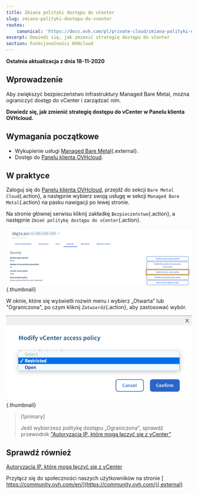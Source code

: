 ```yaml
---
title: Zmiana polityki dostępu do vCenter
slug: zmiana-polityki-dostepu-do-vcenter
routes:
    canonical: 'https://docs.ovh.com/pl/private-cloud/zmiana-polityki-dostepu-do-vcenter/'
excerpt: Dowiedz się, jak zmienić strategię dostępu do vCenter
section: Funkcjonalności OVHcloud
---
```


**Ostatnia aktualizacja z dnia 18-11-2020**

## Wprowadzenie

Aby zwiększyć bezpieczeństwo infrastruktury Managed Bare Metal, można ograniczyć dostęp do vCenter i zarządzać nim.

**Dowiedz się, jak zmienić strategię dostępu do vCenter w Panelu klienta OVHcloud.**

## Wymagania początkowe

- Wykupienie usługi [Managed Bare Metal](https://www.ovhcloud.com/pl/managed-bare-metal/){.external}.
- Dostęp do [Panelu klienta OVHcloud](https://www.ovh.com/auth/?action=gotomanager).

## W praktyce

Zaloguj się do [Panelu klienta OVHcloud](https://www.ovh.com/auth/?action=gotomanager), przejdź do sekcji `Bare Metal Cloud`{.action}, a następnie wybierz swoją usługę w sekcji `Managed Bare Metal`{.action} na pasku nawigacji po lewej stronie.

Na stronie głównej serwisu kliknij zakładkę `Bezpieczeństwo`{.action}, a następnie `Zmień politykę dostępu do vCenter`{.action}.

![Setting access policy](images/modifypolicy-01.png){.thumbnail}

W oknie, które się wyświetli rozwiń menu i wybierz „Otwarta” lub "Ograniczona", po czym kliknij `Zatwierdź`{.action}, aby zastosować wybór.

![Setting access policy](images/modifypolicy-02.png){.thumbnail}

> [!primary]
>
> Jeśli wybierzesz politykę dostępu „Ograniczona", sprawdź przewodnik ["Autoryzacja IP, które mogą łączyć się z vCenter”](../autoriser-des-ip-a-se-connecter-au-vcenter/).
> 

## Sprawdź również

[Autoryzacja IP, które mogą łączyć się z vCenter](../autoryzacja-IP-ktore-moga-laczyc-sie-z-vCenter/)

Przyłącz się do społeczności naszych użytkowników na stronie [ https://community.ovh.com/en/](https://community.ovh.com/){.external}
